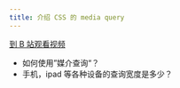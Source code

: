 ```yaml
---
title: 介绍 CSS 的 media query
---
```


[到 B 站观看视频](https://www.bilibili.com/video/BV1j5411t7cU)

- 如何使用”媒介查询“？
- 手机，ipad 等各种设备的查询宽度是多少？
